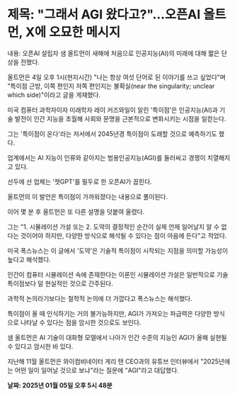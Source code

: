 # **제목: "그래서 AGI 왔다고?"…오픈AI 올트먼, X에 오묘한 메시지**

  내용: 오픈AI 설립자 샘 올트먼이 새해에 처음으로 인공지능(AI)의 미래에 대해 짧은 단상을 전했다. 

올트먼은 4일 오후 1시(현지시간) "나는 항상 여섯 단어로 된 이야기를 쓰고 싶었다"며 "특이점 근방, 이쪽 편인지 저쪽 편인지는 불확실(near the singularity; unclear which side)"이라고 글을 게재했다. 

미국 컴퓨터 과학자이자 미래학자 레이 커즈와일이 알린 '특이점'은 인공지능(AI)과 기술 발전이 인간 지능을 초월해 사회와 문명을 근본적으로 변화시키는 시점을 일컫는다. 

그는 '특이점이 온다'라는 저서에서 2045년경 특이점이 도래할 것으로 예측하기도 했다. 

업계에서는 AI 지능이 인류와 같아지는 범용인공지능(AGI)를 둘러싸고 경쟁이 치열해지고 있다. 

선두에 선 업체는 '챗GPT'를 필두로 한 오픈AI가 꼽힌다. 

올트먼의 이 발언은 특이점이 가까워졌다는 내용으로 풀이된다. 

이어 몇 분 후 올트먼은 또 다른 설명을 덧붙여 올렸다. 

그는 "1. 시뮬레이션 가설 또는 2. 도약의 결정적인 순간이 실제 언제 일어날지 알 수 없다는 것이어야 하지만, 다양한 방식으로 해석될 수 있다는 점이 마음에 든다"고 적었다. 

미국 폭스뉴스는 이 글에서 '도약'은 기술적 특이점이 시작되는 지점을 의미할 가능성이 높다고 해석했다. 

인간이 컴퓨터 시뮬레이션 속에 존재한다는 이론인 시뮬레이션 가설은 일반적으로 기술 특이점보다 덜 현실적인 것으로 간주된다. 

과학적 논의라기보다는 철학적 논의에 더 가깝다고 폭스뉴스는 해석했다. 

특이점이 올 때 인식하기는 거의 불가능하지만, AGI가 가져오는 파급력은 다양한 방식으로 나타날 수 있다는 점을 암시한 것으로도 보인다. 

샘 올트먼은 AI 기술이 대화형 모델에서 나아가 인간 수준의 지능인 AGI가 올해 실현될 수 있다고 암시한 바 있다. 

지난해 11월 올트먼은 와이컴비네이터 게리 탠 CEO과의 유튜브 인터뷰에서 "2025년에는 어떤 일이 일어날 것으로 보냐"라는 질문에 "AGI"라고 대답했다.

  **날짜: 2025년 01월 05일 오후 5시 48분**